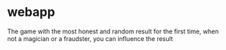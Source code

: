# webapp
The game with the most honest and random result for the first time, when not a magician or a fraudster, you can influence the result
